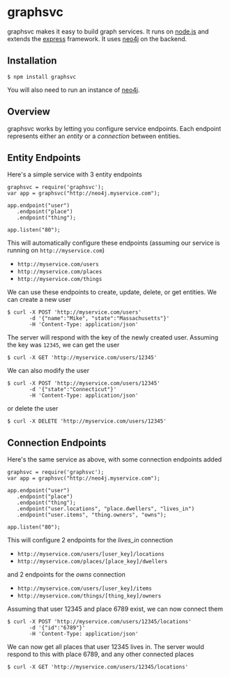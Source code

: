 graphsvc
========

graphsvc makes it easy to build graph services. It runs on [node.js](http://nodejs.org) and extends the [express](http://expressjs.com) framework. It uses [neo4j](http://neo4j.org) on the backend.


Installation
------------

	$ npm install graphsvc
	
You will also need to run an instance of [neo4j](http://neo4j.org).


Overview
--------

graphsvc works by letting you configure service endpoints. Each endpoint represents either an *entity* or a *connection* between entities.

## Entity Endpoints

Here's a simple service with 3 entity endpoints

	graphsvc = require('graphsvc');
	var app = graphsvc("http://neo4j.myservice.com");

	app.endpoint("user")
	   .endpoint("place")
	   .endpoint("thing");

	app.listen("80");

This will automatically configure these endpoints (assuming our service is running on `http://myservice.com`)

* `http://myservice.com/users`
* `http://myservice.com/places`
* `http://myservice.com/things`

We can use these endpoints to create, update, delete, or get entities. We can create a new user

	$ curl -X POST 'http://myservice.com/users' 
	       -d '{"name":"Mike", "state":"Massachusetts"}' 
	       -H 'Content-Type: application/json'

The server will respond with the key of the newly created user. Assuming the key was `12345`, we can get the user

	$ curl -X GET 'http://myservice.com/users/12345'

We can also modify the user

	$ curl -X POST 'http://myservice.com/users/12345' 
	       -d '{"state":"Connecticut"}' 
	       -H 'Content-Type: application/json'

or delete the user

	$ curl -X DELETE 'http://myservice.com/users/12345'


## Connection Endpoints

Here's the same service as above, with some connection endpoints added

	graphsvc = require('graphsvc');
	var app = graphsvc("http://neo4j.myservice.com");

	app.endpoint("user")
	   .endpoint("place")
	   .endpoint("thing");
	   .endpoint("user.locations", "place.dwellers", "lives_in")
	   .endpoint("user.items", "thing.owners", "owns");

	app.listen("80");

This will configure 2 endpoints for the *lives_in* connection

* `http://myservice.com/users/[user_key]/locations`
* `http://myservice.com/places/[place_key]/dwellers`

and 2 endpoints for the *owns* connection

* `http://myservice.com/users/[user_key]/items`
* `http://myservice.com/things/[thing_key]/owners`

Assuming that user 12345 and place 6789 exist, we can now connect them

	$ curl -X POST 'http://myservice.com/users/12345/locations' 
		   -d '{"id":"6789"}' 
		   -H 'Content-Type: application/json'

We can now get all places that user 12345 lives in. The server would respond to this with place 6789, and any other connected places

	$ curl -X GET 'http://myservice.com/users/12345/locations'




